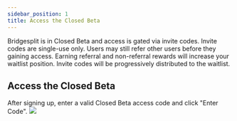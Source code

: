 ```yaml
---
sidebar_position: 1
title: Access the Closed Beta
---
```

Bridgesplit is in Closed Beta and access is gated via invite codes. Invite codes are single-use only. Users may still refer other users before they gaining access. Earning referral and non-referral rewards will increase your waitlist position. Invite codes will be progressively distributed to the waitlist.

## Access the Closed Beta
After signing up, enter a valid Closed Beta access code and click "Enter Code".
![](https://d3q7ie80jbiqey.cloudfront.net/media/image/zoom/8684698f-86f8-4be1-bdc9-5d6fba00a36a/1/24.371693121693/35.453088578089?0)